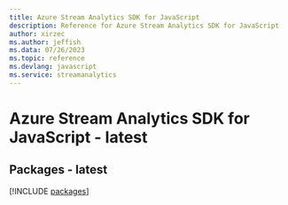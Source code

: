 ```yaml
---
title: Azure Stream Analytics SDK for JavaScript
description: Reference for Azure Stream Analytics SDK for JavaScript
author: xirzec
ms.author: jeffish
ms.data: 07/26/2023
ms.topic: reference
ms.devlang: javascript
ms.service: streamanalytics
---
```

# Azure Stream Analytics SDK for JavaScript - latest
## Packages - latest
[!INCLUDE [packages](stream-analytics-index.md)]